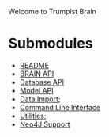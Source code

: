 Welcome to Trumpist Brain

# Submodules

* [README](README.html)
* [BRAIN API](brain/index.html)
* [Database API](database/index.html)
* [Model API](model/index.html)
* [Data Import](import/index.html);
* [Command Line Interface](cmd/index.html)
* [Utilities](util/index.html);
* [Neo4J Support](neo4j/index.html)


